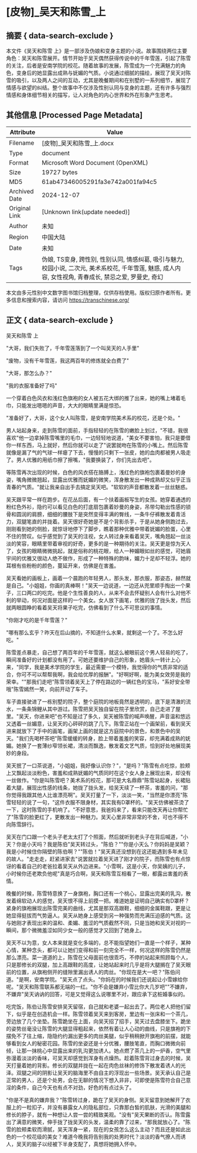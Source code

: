 # [皮物]_吴天和陈雪_上



## 摘要  { data-search-exclude }

<!-- tcd_abstract -->
本文件《吴天和陈雪 上》是一部涉及伪娘和变身主题的小说。故事围绕两位主要角色：吴天和陈雪展开。情节开始于吴天偶然获得传说中的千年雪莲，引起了陈雪的关注，后者是安南学院的校花。随着故事的发展，陈雪成为一个充满魅力的角色，变身后的她显露出成熟与妩媚的气质。小说通过细腻的描绘，展现了吴天对陈雪的吸引，以及两人之间的互动，尤其是晚餐期间和在别墅的一系列细节，展现了情感与欲望的纠结。整个故事中不仅涉及性别认同与变身的主题，还有许多与强烈情感和身体细节相关的描写，让人对角色的内心世界和外在形象产生思考。

<!-- tcd_abstract_end -->

## 其他信息 [Processed Page Metadata]

| Attribute       | Value                                  |
|-----------------|----------------------------------------|
| Filename        | [皮物]_吴天和陈雪_上.docx                             |
| Type            | document                                 |
| Format          | Microsoft Word Document (OpenXML)                               |
| Size            | 19727 bytes                           |
| MD5             | 61ab47346005291fa3e742a001fa94c5                                  |
| Archived Date   | 2024-12-07                             |
| Original Link   | [Unknown link(update needed)]                         |
| Author          | 未知                               |
| Region          | 中国大陆                               |
| Date            | 未知                                 |
| Tags            | 伪娘, TS变身, 跨性别, 性别认同, 情感纠葛, 吸引与魅力, 校园小说, 二次元, 美术系校花, 千年雪莲, 魅惑, 成人内容, 女性视角, 青春成长, 禁忌之爱, 罗曼史, 奇幻                                 |

本文由多元性别中文数字图书馆归档整理，仅供存档使用。版权归原作者所有。更多信息和搜索内容，请访问 <https://transchinese.org/>


## 正文 { data-search-exclude }

<!-- tcd_main_text -->
吴天和陈雪 上

"大哥，我们失败了，千年雪莲落到了一个叫吴天的人手里"

"废物，没有千年雪莲，我这两百年的修炼就全白费了" 

"大哥，那怎么办？"

"我的衣服准备好了吗"

一个穿着白色风衣和浅红色旗袍的女人被五花大绑的推了出来，她的嘴上堵着毛巾，只能发出嗯嗯的声音，大大的眼睛里满是惊恐。

"准备好了，大哥，这个女人叫陈雪，是安南学院美术系的校花，还是个处。"

男人站起身来，走到陈雪的面前，手指轻轻的在陈雪的嫩脸上划过，"不错，我很喜欢"他一边拿掉陈雪嘴里的毛巾，一边轻轻地说道，"美女不要害怕，我只是要借你一样东西，马上就好，然后你就可以走了"说罢就吻在陈雪的小嘴上。然后陈雪就像是漏了气的气球一样瘪了下去，慢慢的只剩下一张皮，她的血肉都被男人吸走了。男人优雅的用纸巾擦了擦嘴，"我要换装了，你们先出去吧"。

等陈雪再次出现的时候，白色的风衣搭在胳膊上，浅红色的旗袍包裹着曼妙的身姿，嘴角微微翘起，显露出优雅而妩媚的微笑，浑身散发出一种成熟却又似乎正当青春的气质。"就让我亲自出手去搞定吴天吧。"软软的声音都散发着一丝丝魅惑。

吴天跟平常一样在跑步。在花丛后面，有一个扶着画板写生的女孩。她穿着通透的粉红色外衫，隐约可以看见白色的打底扇包裹着妙曼的身姿，吊带勾勒出性感的锁骨和圆润的肩膀，细细的腰肢下是突然变得丰满的臀线，一条牛仔裤散发着青活力，双腿笔直的并拢着。吴天很好奇她是不是个背影杀手，于是从她身侧跑过去，刚刚看到她的侧脸，就惊讶地停下了脚步，瞧着那种优雅中带着妩媚的脸蛋，心里不住的赞叹。似乎感觉到了吴天的注视，女人转过身来看着吴天，嘴角翘起一丝淡淡的笑容，眼睛里带着审视的好奇，更多的是一种期待的关注。吴天更是惊为天人了，女孩的眼睛微微挑起，就是俗称的桃花眼，给人一种媚眼如丝的感觉，可她眉宇间的优雅又很动人绝不做作，形成了一种特殊的韵味，媚力十足却不轻浮。她的耳根有些粉粉的颜色，蔓延开来，仿佛是在害羞。

吴天看她的画板上，画着一个晨跑的年轻男人，那头发，那衣服，那姿态，赫然就是自己。"小姐姐，你画的真棒啊！"吴天一边说道，一边还从兜里顺手掏出一个果子，三口两口的吃完。他是个生性善良的人，从来不会去怀疑别人会有什么对他不利的举动，何况对面是这样的一个美女。女人放下画笔，优雅的拢了拢头发，然后就两眼圆睁的看着吴天将果子吃完，仿佛看到了什么不可思议的事情。

"你刚才吃的是千年雪莲？"

"哪有那么玄乎？昨天在后山摘的，不知道什么水果，就剩这一个了。不怎么好吃。"

陈雪差点暴走，自己想了两百年的千年雪莲，就这么被眼前这个男人轻易的吃了，瞬间准备好的计划都没有用了。可她还要维护自己的形象，她眉头一转计上心来，"同学，我是美术学院的学生，最近需要一个模特，我觉得你的气质非常的适合，你可不可以帮帮我啊，我会给优厚的报酬"。"好啊好啊，能为美女效劳是我的荣幸。""那我们走吧"陈雪领着吴天上了停在路边的一辆红色的宝马，"系好安全带哦"陈雪嫣然一笑，向前开动了车子。

车子直接驶进了一栋别墅的院子，整个庭院的地板竟然是透明的，底下是清澈的流水，一条条锦鲤从其中游过。陈雪把吴天独自留在院子里欣赏，自己走进了屋里。"吴天，你进来吧"也不知是过了多久，吴天被陈雪的喊声唤醒，声音温和悠远又透着一丝媚意，让吴天的心砰砰的跳了几下。陈雪正站在一个画架前，看到吴天进来就放下了手中的画笔，画架上画的就是这方庭院中的景色，和景色中的吴天。"我们先喝杯茶吧"陈雪缓缓的转身，脸上带着羞羞的笑容，却充满着成熟的妩媚。她换了一套薄纱窄领长裙，清淡而飘逸，散发着文艺气质，恰到好处地展现美妙的身段。

吴天抿了一口茶说道，"小姐姐，我好像认识你？"，"是吗？"陈雪有点吃惊，脸颊上又飘起淡淡粉色，害羞和成熟妩媚的气质同时在这个女人身上展现出来，却没有一丝做作。"你是叫陈雪吧？美术系的校花，那可是大名鼎鼎"陈雪站起身，长裙贴着大腿，展现出性感的线条，她拢了拢头发，给吴天续了一杯茶，害羞的问，"那你觉得我跟其他人比谁漂亮啊"。吴天打量了一下，淡淡一笑，"当然是你漂亮"陈雪轻轻的说了一句，"这件衣服不限身材，其实我有D罩杯的。"吴天仿佛被茶烫了一下，这时陈雪的手机响了。"不好意思，我爸妈来了，看来只能改天再让你帮忙了"陈雪的脸更红了，更散发出一种魅力。吴天心里非常非常的不舍，可也不得不向陈雪辞行。

吴天在门口跟一个老头子老太太打了个照面，然后就听到老头子在背后喊道，"小天？你是小天吗？我是陈伯"吴天转过头，"陈伯？""你是小天么？你妈妈是吴颖？我是小时候住你隔壁的陈伯啊？""陈伯！"吴天真还没想到在这还能遇到多年未见的故人。"走走走，赶紧进家去"说罢就拉着吴天进了刚才的院子，而陈雪也有点惊讶的看着自己的老爸拉着吴天从外边进来。"小雪啊，这是小天，你吴姨的儿子，小时候你还老欺负他呢"真是巧合啊，吴天和陈雪互相看了一眼，都露出害羞的表情。

晚餐的时候，陈雪特意换了一身旗袍，胸口还有一个桃心，显露出完美的乳沟，散发着绵软动人的感觉，吴天恨不得上前摸一把。难道她是证明自己确实有D罩杯？紧身的旗袍展现出陈雪完美的曲线，尤其是那双高跟鞋，细细的金属鞋跟，更是让她显得挺拔而气势逼人。吴天从她身上感受到另一种强势而充满压迫感的气质。这与她刚才表现出来的温和、柔媚、羞涩的气质截然不同，只是当她和吴天对视的一瞬间，那个微微羞涩如同少女一般的感觉才又回到了她身上。

吴天不以为意，女人本来就是变化多端的，总不能指望她们一直是一个样子，某种心情，某种念头，都可以让她们变得和前一刻完全不一样，何况这样的陈雪仍然是那么漂亮。菜一道道的上，陈雪在父母面前也很乖巧，不停的站起来照顾每个人，只是那修长的双腿，加上高跟鞋的高度，让她站起来时几乎是将大腿搁在了吴天眼前的位置，从旗袍侧开的缝隙里漏出诱人的肉丝。"你现在是大一吧？"陈伯问道。"是啊，安南学院。"吴天点了点头。"你妈在的时候我们还说起让小雪嫁给你呢。"吴天和陈雪联系都无端的一红。"你不会是嫌弃小雪比你大几岁吧""不嫌弃，不嫌弃"吴天讷讷的回答，可是又觉得这么说哪里不对，跟应承下这桩婚事似的。

吃完饭，陈伯让陈雪安排吴天留宿，自己就和老婆一起出去了。两位老人把他们留下，似乎是在创造机会一样。陈雪领着吴天来到客房，里边有一张床和一个茶几，旁边放了几个坐垫。陈雪跪坐在上面，向吴天招了招手，吴天过去盘膝坐下。跪坐的姿势丝毫没让陈雪的大腿显得粗起来，依然有着让人心动的曲线，只是旗袍的下摆免不了往上缩，隐隐约约漏出更多的肉丝美腿，似乎稍稍掀开旗袍的前摆，就能够看到女人的秘密花园。陈雪的坐姿还是十分优雅，腰肢笔直，而胸口微微向前倾，让那一抹桃心中显露出来的乳沟更加诱人。她点燃了茶几上的一炉香，空气里弥漫着淡淡的香味，可吴天却感觉到浑身有点燥热。趁着陈雪背过身去的时候，吴天打量着她的背影。修长的双腿并拢在一起在肉色丝袜的修饰下散发着诱人的光泽。双腿之间的阴影让吴天的脑海里不由自主的浮现出一些场景。吴天承认自己是正常的男人，还是个处男，会在无聊的情况下想入非非，可即使是陈雪符合自己意淫的条件，自己今天也有点不对劲，好色的有点过头了。

"你是不是真的嫌弃我？"陈雪转过身，跪在了吴天的身侧。吴天留意到她解开了衣服上的一粒扣子，并没有暴露女人的隐私部位，只靠那白皙的肌肤，光滑的美腿和修长的脖子，就有一种想让人尝一尝的精致美观。"没有"吴天果断的否认。陈雪露出了满意的微笑，伸手拢了拢吴天的头发，温柔的靠了过来，"那我就放心了。"陈雪的脸颊柔软而滑腻，吴天浑身一紧，现在的女孩怎么这么主动？而且还是如此出色的一个校花级的美女？难道今晚我将告别我的处男时代？淡淡的香气撩人而诱人，吴天的脑子以经被下半身支配了，真想将她拥入怀中。
<!-- tcd_main_text_end -->

